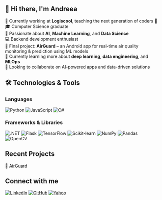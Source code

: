 ## 👋 Hi there, I'm Andreea 

🏫 Currently working at **Logiscool**, teaching the next generation of coders 🚀  
🎓 Computer Science graduate  
🤖 Passionate about **AI**, **Machine Learning**, and **Data Science**  
💻 Backend development enthusiast  
📱 Final project: **AirGuard** – an Android app for real-time air quality monitoring & prediction using ML models  
🌱 Currently learning more about **deep learning**, **data engineering**, and **MLOps**  
👀 Looking to collaborate on AI-powered apps and data-driven solutions  

## 🛠 Technologies & Tools

### Languages

![Python](https://img.shields.io/badge/Python-3776AB?style=flat-square&logo=python&logoColor=white)
![JavaScript](https://img.shields.io/badge/JavaScript-F7DF1E?style=flat-square&logo=javascript&logoColor=black)
![C#](https://img.shields.io/badge/C%23-239120?style=flat-square&logo=c-sharp&logoColor=white)

### Frameworks & Libraries

![.NET](https://img.shields.io/badge/.NET-512BD4?style=flat-square&logo=dotnet&logoColor=white)
![Flask](https://img.shields.io/badge/Flask-000000?style=flat-square&logo=flask&logoColor=white)
![TensorFlow](https://img.shields.io/badge/TensorFlow-FF6F00?style=flat-square&logo=tensorflow&logoColor=white)
![Scikit-learn](https://img.shields.io/badge/Scikit--learn-F7931E?style=flat-square&logo=scikit-learn&logoColor=white)
![NumPy](https://img.shields.io/badge/NumPy-013243?style=flat-square&logo=numpy&logoColor=white)
![Pandas](https://img.shields.io/badge/Pandas-150458?style=flat-square&logo=pandas&logoColor=white)
![OpenCV](https://img.shields.io/badge/OpenCV-5C3EE8?style=flat-square&logo=opencv&logoColor=white)


## Recent Projects

🔗 [AirGuard](https://github.com/AndreeaUrsachi/AirGuard)

## Connect with me
[![LinkedIn](https://img.shields.io/badge/LinkedIn-blue?logo=linkedin&logoColor=white)](https://www.linkedin.com/in/andreea-ursachi-58748320b/)
[![GitHub](https://img.shields.io/badge/GitHub-black?logo=github&logoColor=white)](https://github.com/AndreeaUrsachi)
[![Yahoo](https://img.shields.io/badge/Yahoo-purple?logo=yahoo&logoColor=white)](mailto:andreea_u28@yahoo.com)
